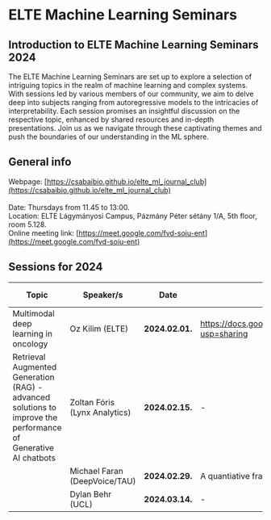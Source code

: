 # ELTE Machine Learning Seminars

## Introduction to ELTE Machine Learning Seminars 2024

The ELTE Machine Learning Seminars are set up to explore a selection of intriguing topics in the realm of machine learning and complex systems. With sessions led by various members of our community, we aim to delve deep into subjects ranging from autoregressive models to the intricacies of interpretability. Each session promises an insightful discussion on the respective topic, enhanced by shared resources and in-depth presentations. Join us as we navigate through these captivating themes and push the boundaries of our understanding in the ML sphere.

## General info

Webpage: [https://csabaibio.github.io/elte_ml_journal_club](https://csabaibio.github.io/elte_ml_journal_club) <br>
<br>
Date: Thursdays from 11.45 to 13:00. <br>
Location: ELTE Lágymányosi Campus, Pázmány Péter sétány 1/A, 5th floor, room 5.128. <br>
Online meeting link: [https://meet.google.com/fvd-soiu-ent](https://meet.google.com/fvd-soiu-ent) <br>

## Sessions for 2024

| Topic | Speaker/s | Date | Slides | Extra resources | 
|-------|----------|------|-----------------| -----------------|
| Multimodal deep learning in oncology | Oz Kilim (ELTE)  | **2024.02.01.** | https://docs.google.com/presentation/d/1makXpCl7Y6XwJbPyFTCbbknV7aGnQWnZYIvWRaUQiaA/edit?usp=sharing | - |
| Retrieval Augmented Generation (RAG) - advanced solutions to improve the performance of Generative AI chatbots | Zoltan Fóris (Lynx Analytics)  | **2024.02.15.** | - | - |
|  | Michael Faran (DeepVoice/TAU)  | **2024.02.29.** | A quantiative framework to describe self- assembly based on trend-changepoints | - |
|  | Dylan Behr (UCL) | **2024.03.14.** | - | - |








